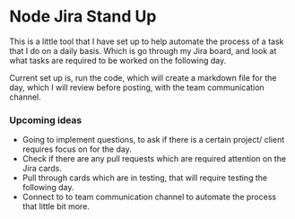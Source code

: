 # Node Jira Stand Up

This is a little tool that I have set up to help automate the process of a task that I do on a daily basis.
Which is go through my Jira board, and look at what tasks are required to be worked on the following day.

Current set up is, run the code, which will create a markdown file for the day, which I will review before posting,
with the team communication channel.

### Upcoming ideas
- Going to implement questions, to ask if there is a certain project/ client requires focus on for the day.
- Check if there are any pull requests which are required attention on the Jira cards.
- Pull through cards which are in testing, that will require testing the following day.
- Connect to to team communication channel to automate the process that little bit more.